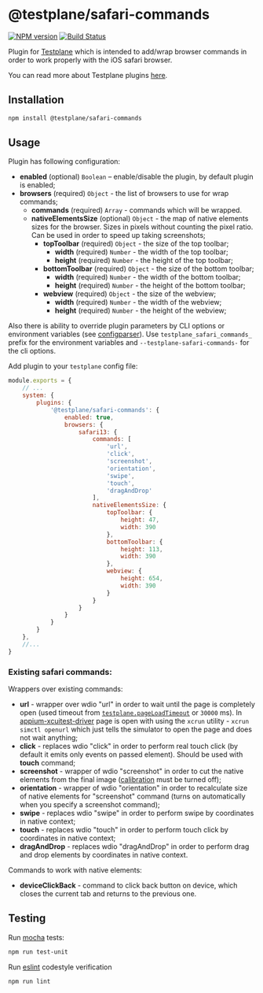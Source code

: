 # @testplane/safari-commands

[![NPM version](https://img.shields.io/npm/v/@testplane/safari-commands.svg?style=flat)](https://www.npmjs.org/package/@testplane/safari-commands)
[![Build Status](https://travis-ci.org/gemini-testing/testplane-safari-commands.svg?branch=master)](https://travis-ci.org/gemini-testing/testplane-safari-commands)

Plugin for [Testplane](https://github.com/gemini-testing/testplane) which is intended to add/wrap browser commands in order to work properly with the iOS safari browser.

You can read more about Testplane plugins [here](https://github.com/gemini-testing/testplane#plugins).

## Installation

```bash
npm install @testplane/safari-commands
```

## Usage

Plugin has following configuration:

* **enabled** (optional) `Boolean` – enable/disable the plugin, by default plugin is enabled;
* **browsers** (required) `Object` - the list of browsers to use for wrap commands;
  * **commands** (required) `Array` - commands which will be wrapped.
  * **nativeElementsSize** (optional) `Object` - the map of native elements sizes for the browser. Sizes in pixels without counting the pixel ratio. Can be used in order to speed up taking screenshots;
    * **topToolbar** (required) `Object` - the size of the top toolbar;
      * **width** (required) `Number` - the width of the top toolbar;
      * **height** (required) `Number` - the height of the top toolbar;
    * **bottomToolbar** (required) `Object` - the size of the bottom toolbar;
      * **width** (required) `Number` - the width of the bottom toolbar;
      * **height** (required) `Number` - the height of the bottom toolbar;
    * **webview** (required) `Object` - the size of the webview;
      * **width** (required) `Number` - the width of the webview;
      * **height** (required) `Number` - the height of the webview;


Also there is ability to override plugin parameters by CLI options or environment variables
(see [configparser](https://github.com/gemini-testing/configparser)).
Use `testplane_safari_commands_` prefix for the environment variables and `--testplane-safari-commands-` for the cli options.

Add plugin to your `testplane` config file:

```js
module.exports = {
    // ...
    system: {
        plugins: {
            '@testplane/safari-commands': {
                enabled: true,
                browsers: {
                    safari13: {
                        commands: [
                            'url',
                            'click',
                            'screenshot',
                            'orientation',
                            'swipe',
                            'touch',
                            'dragAndDrop'
                        ],
                        nativeElementsSize: {
                            topToolbar: {
                                height: 47,
                                width: 390
                            },
                            bottomToolbar: {
                                height: 113,
                                width: 390
                            },
                            webview: {
                                height: 654,
                                width: 390
                            }
                        }
                    }
                }
            }
        }
    },
    //...
}
```

### Existing safari commands:

Wrappers over existing commands:
* **url** - wrapper over wdio "url" in order to wait until the page is completely open (used timeout from [`testplane.pageLoadTimeout`](https://github.com/gemini-testing/testplane#pageloadtimeout) or `30000` ms). In [appium-xcuitest-driver](https://github.com/appium/appium-xcuitest-driver) page is open with using the `xcrun` utility - `xcrun simctl openurl` which just tells the simulator to open the page and does not wait anything;
* **click** - replaces wdio "click" in order to perform real touch click (by default it emits only events on passed element). Should be used with **touch** command;
* **screenshot** - wrapper of wdio "screenshot" in order to cut the native elements from the final image ([calibration](https://github.com/gemini-testing/testplane#calibrate) must be turned off);
* **orientation** - wrapper of wdio "orientation" in order to recalculate size of native elements for "screenshot" command (turns on automatically when you specify a screenshot command);
* **swipe** - replaces wdio "swipe" in order to perform swipe by coordinates in native context;
* **touch** - replaces wdio "touch" in order to perform touch click by coordinates in native context;
* **dragAndDrop** - replaces wdio "dragAndDrop" in order to perform drag and drop elements by coordinates in native context.

Commands to work with native elements:
* **deviceClickBack** - command to click back button on device, which closes the current tab and returns to the previous one.

## Testing

Run [mocha](http://mochajs.org) tests:
```bash
npm run test-unit
```

Run [eslint](http://eslint.org) codestyle verification
```bash
npm run lint
```
